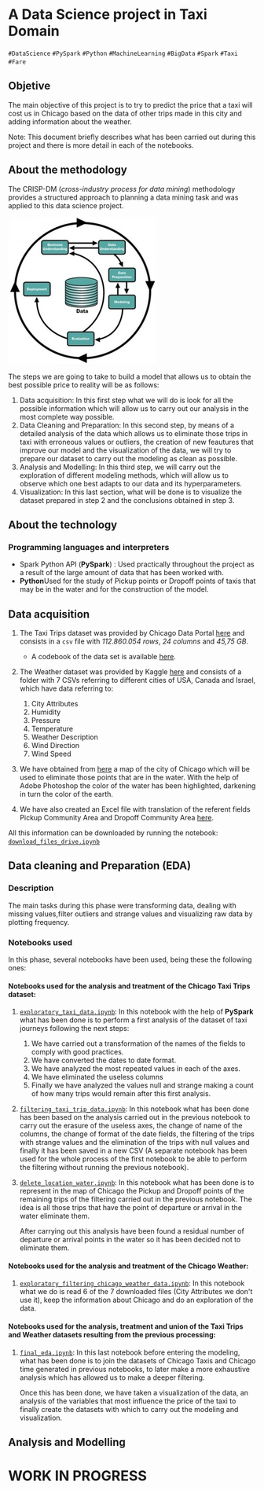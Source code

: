 
A Data Science project in Taxi Domain
===================
`#DataScience` `#PySpark` `#Python` `#MachineLearning` `#BigData` `#Spark` `#Taxi` `#Fare`


## Objetive

The main objective of this project is to try to predict the price that a taxi will cost us in Chicago based on the data of other trips made in this city and adding information about the weather. 

Note: This document briefly describes what has been carried out during this project and there is more detail in each of the notebooks.

## About the methodology 
The CRISP-DM (*cross-industry process for data mining*) methodology provides a structured approach to planning a data mining task and was applied to this data science project.

![CRISP-DM](Information/process.jpg)

The steps we are going to take to build a model that allows us to obtain the best possible price to reality will be as follows:
1. Data acquisition: In this first step what we will do is look for all the possible information which will allow us to carry out our analysis in the most complete way possible.
2. Data Cleaning and Preparation: In this second step, by means of a detailed analysis of the data which allows us to eliminate those trips in taxi with erroneous values or outliers, the creation of new feautures that improve our model and the visualization of the data, we will try to prepare our dataset to carry out the modeling as clean as possible.
3. Analysis and Modelling: In this third step, we will carry out the exploration of different modeling methods, which will allow us to observe which one best adapts to our data and its hyperparameters.
4. Visualization: In this last section, what will be done is to visualize the dataset prepared in step 2 and the conclusions obtained in step 3.


## About the technology 
### Programming languages and interpreters

 - Spark Python API (**PySpark**) : Used practically throughout the project as a result of the large amount of data that has been worked with.
 - **Python**Used for the study of Pickup points or Dropoff points of taxis that may be in the water and for the construction of the model.


## Data acquisition

1. The Taxi Trips dataset was provided by Chicago Data Portal [here](https://data.cityofchicago.org/Transportation/Taxi-Trips/wrvz-psew) and consists in a `csv` file with *112.860.054 rows*, *24 columns* and *45,75 GB*.

	- A codebook of the data set is available [here](Information/CodeBookTaxiTrips.pdf).

2. The Weather dataset was provided by Kaggle [here](https://www.kaggle.com/selfishgene/historical-hourly-weather-data) and consists of a folder with 7 CSVs referring to different cities of USA, Canada and Israel, which have data referring to:

	1. City Attributes
	2. Humidity
	3. Pressure
	4. Temperature
	5. Weather Description
	6. Wind Direction
	7. Wind Speed

3. We have obtained from [here](https://www.openstreetmap.org/export#map=10/41.8453/-87.7400) a map of the city of Chicago which will be used to eliminate those points that are in the water. With the help of Adobe Photoshop the color of the water has been highlighted, darkening in turn the color of the earth.

4. We have also created an Excel file with translation of the referent fields Pickup Community Area and Dropoff Community Area [here](Information/Community_Areas_and_Neigborhoods_City_of_Chicago.xlsx).

All this information can be downloaded by running the notebook: [`download_files_drive.ipynb`](Scripts/download_files_drive.ipynb) 


## Data cleaning and Preparation (EDA)

### Description
The main tasks during this phase were transforming data, dealing with missing values,filter outliers and strange values and visualizing raw data by plotting frequency.

### Notebooks used
In this phase, several notebooks have been used, being these the following ones:

#### Notebooks used for the analysis and treatment of the Chicago Taxi Trips dataset:

1. [`exploratory_taxi_data.ipynb`](Scripts/exploratory_taxi_data.ipynb): In this notebook with the help of **PySpark** what has been done is to perform a first analysis of the dataset of taxi journeys following the next steps: 
		
	1. We have carried out a transformation of the names of the fields to comply with good practices.
	2. We have converted the dates to date format.
	3. We have analyzed the most repeated values in each of the axes.
	4. We have eliminated the useless columns
 	5. Finally we have analyzed the values null and strange making a count of how many trips would remain after this first analysis.
	
2. [`filtering_taxi_trip_data.ipynb`](Scripts/filtering_taxi_trip_data.ipynb): In this notebook what has been done has been based on the analysis carried out in the previous notebook to carry out the erasure of the useless axes, the change of name of the columns, the change of format of the date fields, the filtering of the trips with strange values and the elimination of the trips with null values and finally it has been saved in a new CSV (A separate notebook has been used for the whole process of the first notebook to be able to perform the filtering without running the previous notebook).
	
3. [`delete_location_water.ipynb`](Scripts/delete_location_water.ipynb): In this notebook what has been done is to represent in the map of Chicago the Pickup and Dropoff points of the remaining trips of the filtering carried out in the previous notebook. The idea is all those trips that have the point of departure or arrival in the water eliminate them. 
	
	After carrying out this analysis have been found a residual number of departure or arrival points in the water so it has been decided not to eliminate them.

#### Notebooks used for the analysis and treatment of the Chicago Weather:

1. [`exploratory_filtering_chicago_weather_data.ipynb`](Scripts/exploratory_filtering_chicago_weather_data.ipynb): In this notebook what we do is read 6 of the 7 downloaded files (City Attributes we don't use it), keep the information about Chicago and do an exploration of the data.

#### Notebooks used for the analysis, treatment and union of the Taxi Trips and Weather datasets resulting from the previous processing:

1. [`final_eda.ipynb`](Scripts/final_eda.ipynb): In this last notebook before entering the modeling, what has been done is to join the datasets of Chicago Taxis and Chicago time generated in previous notebooks, to later make a more exhaustive analysis which has allowed us to make a deeper filtering.

	Once this has been done, we have taken a visualization of the data, an analysis of the variables that most influence the price of the taxi to finally create the datasets with which to carry out the modeling and visualization.

## Analysis and Modelling

# WORK IN PROGRESS

		

